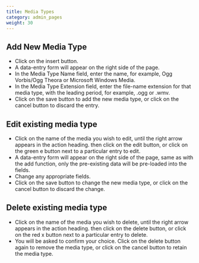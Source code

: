 ```yaml
---
title: Media Types
category: admin_pages
weight: 30 
---
```


## Add New Media Type
- Click on the insert button.
- A data-entry form will appear on the right side of the page.
- In the Media Type Name field, enter the name, for example, Ogg Vorbis/Ogg Theora or Microsoft Windows Media.
- In the Media Type Extension field, enter the file-name extension for that media type, with the leading period, for example, .ogg or .wmv.
- Click on the save button to add the new media type, or click on the cancel button to discard the entry.
 
## Edit existing media type
- Click on the name of the media you wish to edit, until the right arrow appears in the action heading. then click on the edit button, or click on the green e button next to a particular entry to edit.
- A data-entry form will appear on the right side of the page, same as with the add function, only the pre-existing data will be pre-loaded into the fields.
- Change any appropriate fields.
- Click on the save button to change the new media type, or click on the cancel button to discard the change.

## Delete existing media type
- Click on the name of the media you wish to delete, until the right arrow appears in the action heading. then click on the delete button, or click on the red x button next to a particular entry to delete.
- You will be asked to confirm your choice. Click on the delete button again to remove the media type, or click on the cancel button to retain the media type.
